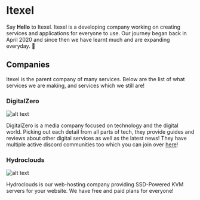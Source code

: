 # Itexel
Say **Hello** to Itexel. Itexel is a developing company working on creating services and applications for everyone to use. Our journey began back in April 2020 and since then we have learnt much and are expanding everyday. :partying_face:

## Companies
Itexel is the parent company of many services. Below are the list of what services we are making, and services which we still are!

### DigitalZero
![alt text](https://cdn.digitalzero.cf/logo.png "DigitalZero Logo")

DigitalZero is a media company focused on technology and the digital world. Picking out each detail from all parts of tech, they provide guides and reviews about other digital services as well as the latest news! They have multiple active discord communities too which you can join over [here](https://discord.digitalzero.cf)!

### Hydroclouds
![alt text](https://cdn.itexel.net/hydroclouds/logo.png "Hydroclouds Logo")

Hydroclouds is our web-hosting company providing SSD-Powered KVM servers for your website. We have free and paid plans for everyone!
